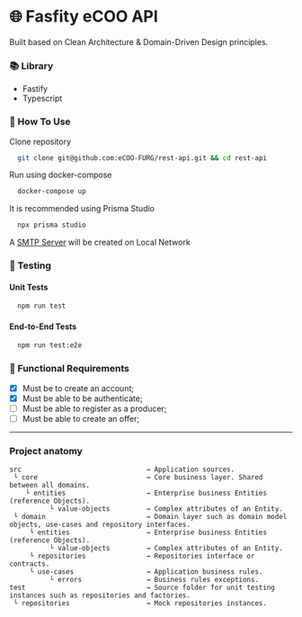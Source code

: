 # 🌐 Fasfity eCOO API

Built based on Clean Architecture & Domain-Driven Design principles.

### 📚 Library

- Fastify
- Typescript

### 📌 How To Use

Clone repository
```bash
  git clone git@github.com:eCOO-FURG/rest-api.git && cd rest-api
```

Run using docker-compose
```bash
  docker-compose up
```

It is recommended using Prisma Studio
```bash
  npx prisma studio
```

A [SMTP Server](http://localhost:3010/) will be created on Local Network

### 🧪 Testing

#### Unit Tests

```bash
  npm run test
```

#### End-to-End Tests

```bash
  npm run test:e2e
```

### 📝 Functional Requirements

- [x] Must be to create an account;
- [x] Must be able to be authenticate;
- [ ] Must be able to register as a producer;
- [ ] Must be able to create an offer;

---

### Project anatomy

```
src                               → Application sources.
 └ core                           → Core business layer. Shared between all domains.
    └ entities                    → Enterprise business Entities (reference Objects).
          └ value-objects         → Complex attributes of an Entity.
 └ domain                         → Domain layer such as domain model objects, use-cases and repository interfaces.
     └ entities                   → Enterprise business Entities (reference Objects).
          └ value-objects         → Complex attributes of an Entity.
     └ repositories               → Repositories interface or contracts.
     └ use-cases                  → Application business rules.
          └ errors                → Business rules exceptions.
test                              → Source folder for unit testing instances such as repositories and factories.
 └ repositories                   → Mock repositories instances.

```
